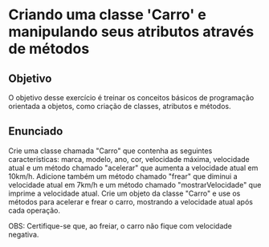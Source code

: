 # Criando uma classe 'Carro' e manipulando seus atributos através de métodos

## Objetivo

O objetivo desse exercício é treinar os conceitos básicos de programação orientada a objetos, como criação de classes, atributos e métodos. 

## Enunciado

Crie uma classe chamada "Carro" que contenha as seguintes características: marca, modelo, ano, cor, velocidade máxima, velocidade atual e um método chamado "acelerar" que aumenta a velocidade atual em 10km/h. Adicione também um método chamado "frear" que diminui a velocidade atual em 7km/h e um método chamado "mostrarVelocidade" que imprime a velocidade atual. Crie um objeto da classe "Carro" e use os métodos para acelerar e frear o carro, mostrando a velocidade atual após cada operação.

OBS: Certifique-se que, ao freiar, o carro não fique com velocidade negativa. 

